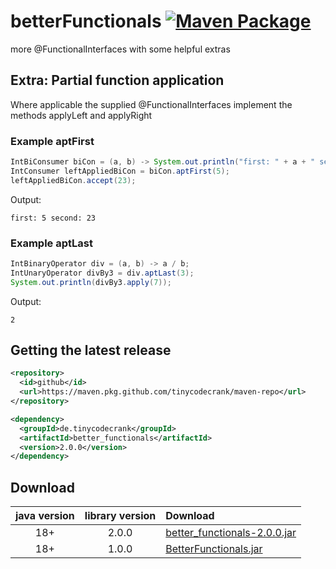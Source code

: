 # betterFunctionals [![Maven Package](https://github.com/tinycodecrank/betterFunctionals/actions/workflows/maven-publish.yml/badge.svg)](https://github.com/tinycodecrank/betterFunctionals/actions/workflows/maven-publish.yml)
more @FunctionalInterfaces with some helpful extras

## Extra: Partial function application

Where applicable the supplied @FunctionalInterfaces implement the methods applyLeft and applyRight

### Example aptFirst
```java
IntBiConsumer biCon = (a, b) -> System.out.println("first: " + a + " second: " + b);
IntConsumer leftAppliedBiCon = biCon.aptFirst(5);
leftAppliedBiCon.accept(23);
```

Output:
```shell
first: 5 second: 23
```

### Example aptLast
```java
IntBinaryOperator div = (a, b) -> a / b;
IntUnaryOperator divBy3 = div.aptLast(3);
System.out.println(divBy3.apply(7));
```

Output:
```shell
2
```

## Getting the latest release

```xml
<repository>
  <id>github</id>
  <url>https://maven.pkg.github.com/tinycodecrank/maven-repo</url>
</repository>
```

```xml
<dependency>
  <groupId>de.tinycodecrank</groupId>
  <artifactId>better_functionals</artifactId>
  <version>2.0.0</version>
</dependency>
```

## Download

java version | library version | Download
:----------: | :-------------: | :-------
18+          | 2.0.0           | [better_functionals-2.0.0.jar](https://github-registry-files.githubusercontent.com/731108692/d2e15600-99d9-11ee-82c2-57c206357a76?X-Amz-Algorithm=AWS4-HMAC-SHA256&X-Amz-Credential=AKIAIWNJYAX4CSVEH53A%2F20231228%2Fus-east-1%2Fs3%2Faws4_request&X-Amz-Date=20231228T142508Z&X-Amz-Expires=300&X-Amz-Signature=d794a0fc3d321c45b883331666b086649db783bec2fee614588a53b53eae694a&X-Amz-SignedHeaders=host&actor_id=0&key_id=0&repo_id=731108692&response-content-disposition=filename%3Dbetter_functionals-2.0.0.jar&response-content-type=application%2Foctet-stream)
18+          | 1.0.0           | [BetterFunctionals.jar](https://github.com/tinycodecrank/betterFunctionals/releases/download/v1.0.0/BetterFunctionals.jar)

